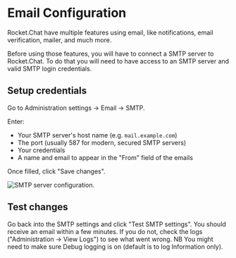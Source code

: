 # Email Configuration

Rocket.Chat have multiple features using email, like notifications, email verification, mailer, and much more.

Before using those features, you will have to connect a SMTP server to Rocket.Chat. To do that you will need to have access to an SMTP server and valid SMTP login credentials.

## Setup credentials

Go to Administration settings -> Email -> SMTP.

Enter:

- Your SMTP server's host name (e.g. `mail.example.com`)
- The port (usually 587 for modern, secured SMTP servers)
- Your credentials
- A name and email to appear in the "From" field of the emails

Once filled, click "Save changes".

![SMTP server configuration.](https://user-images.githubusercontent.com/20342522/53436704-a4989080-39b0-11e9-8ea6-f320affc798f.png)

## Test changes

Go back into the SMTP settings and click "Test SMTP settings". You should receive an email within a few minutes. If you do not, check the logs ("Administration -> View Logs") to see what went wrong. NB You might need to make sure Debug logging is on (default is to log Information only).
